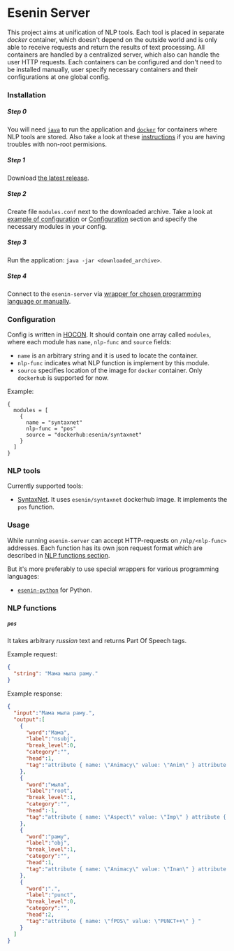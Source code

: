 # Esenin Server

This project aims at unification of NLP tools. 
Each tool is placed in separate _docker_ container, which doesn't depend on the outside world 
and is only able to receive requests and return the results of text processing. 
All containers are handled by a centralized server, which also can handle the user HTTP requests. 
Each containers can be configured and don't need to be installed manually, 
user specify necessary containers and their configurations at one global config.

### Installation

##### Step 0
You will need [`java`](https://www.java.com/en/download/) to run the application 
and [`docker`](https://docs.docker.com/install/) for containers where NLP tools are stored. 
Also take a look at these [instructions](https://docs.docker.com/install/linux/linux-postinstall/#configure-docker-to-start-on-boot)
if you are having troubles with non-root permisions. 

##### Step 1

Download [the latest release](https://github.com/esenin-org/esenin-server/releases). 

##### Step 2

Create file `modules.conf` next to the downloaded archive. 
Take a look at [example of configuration](https://github.com/esenin-org/esenin-server/blob/master/modules.conf)
or [Configuration](#configuration) section
and specify the necessary modules in your config. 

##### Step 3

Run the application: `java -jar <downloaded_archive>`.

##### Step 4

Connect to the `esenin-server` via [wrapper for chosen programming language or manually](#usage). 

### Configuration

Config is written in [HOCON](https://github.com/lightbend/config/blob/master/HOCON.md). 
It should contain one array called `modules`, where each module has `name`, `nlp-func` and `source` fields:
- `name` is an arbitrary string and it is used to locate the container.  
- `nlp-func` indicates what NLP function is implement by this module.
- `source` specifies location of the image for `docker` container. Only `dockerhub` is supported for now. 

Example:
```hocon
{
  modules = [
    {
      name = "syntaxnet"
      nlp-func = "pos"
      source = "dockerhub:esenin/syntaxnet"
    }
  ]
}
```

### NLP tools

Currently supported tools:
- [SyntaxNet](https://github.com/tensorflow/models/tree/master/research/syntaxnet). 
It uses `esenin/syntaxnet` dockerhub image. It implements the `pos` function. 


### Usage

While running `esenin-server` can accept HTTP-requests on `/nlp/<nlp-func>` addresses.
Each function has its own json request format which are described in [NLP functions section](#nlp-functions).

But it's more preferably to use special wrappers for various programming languages:
- [`esenin-python`](https://github.com/esenin-org/esenin-python) for Python.  

### NLP functions

##### `pos`
It takes arbitrary _russian_ text and returns Part Of Speech tags. 

Example request: 
```json
{
  "string": "Мама мыла раму."
}
``` 
Example response: 
```json
{
  "input":"Мама мыла раму.",
  "output":[
    {
      "word":"Мама",
      "label":"nsubj",
      "break_level":0,
      "category":"",
      "head":1,
      "tag":"attribute { name: \"Animacy\" value: \"Anim\" } attribute { name: \"Case\" value: \"Nom\" } attribute { name: \"Gender\" value: \"Fem\" } attribute { name: \"Number\" value: \"Sing\" } attribute { name: \"fPOS\" value: \"NOUN++\" } "
    },
    {
      "word":"мыла",
      "label":"root",
      "break_level":1,
      "category":"",
      "head":-1,
      "tag":"attribute { name: \"Aspect\" value: \"Imp\" } attribute { name: \"Gender\" value: \"Fem\" } attribute { name: \"Mood\" value: \"Ind\" } attribute { name: \"Number\" value: \"Sing\" } attribute { name: \"Tense\" value: \"Past\" } attribute { name: \"VerbForm\" value: \"Fin\" } attribute { name: \"Voice\" value: \"Act\" } attribute { name: \"fPOS\" value: \"VERB++\" } "
    },
    {
      "word":"раму",
      "label":"obj",
      "break_level":1,
      "category":"",
      "head":1,
      "tag":"attribute { name: \"Animacy\" value: \"Inan\" } attribute { name: \"Case\" value: \"Acc\" } attribute { name: \"Gender\" value: \"Fem\" } attribute { name: \"Number\" value: \"Sing\" } attribute { name: \"fPOS\" value: \"NOUN++\" } "
    },
    {
      "word":".",
      "label":"punct",
      "break_level":0,
      "category":"",
      "head":2,
      "tag":"attribute { name: \"fPOS\" value: \"PUNCT++\" } "
    }
  ]
}
```

